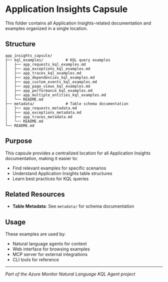# Application Insights Capsule

This folder contains all Application Insights-related documentation and examples organized in a single location.

## Structure

```
app_insights_capsule/
├── kql_examples/          # KQL query examples
│   ├── app_requests_kql_examples.md
│   ├── app_exceptions_kql_examples.md
│   ├── app_traces_kql_examples.md
│   ├── app_dependencies_kql_examples.md
│   ├── app_custom_events_kql_examples.md
│   ├── app_page_views_kql_examples.md
│   ├── app_performance_kql_examples.md
│   ├── app_multiple_entities_kql_examples.md
│   └── README.md
├── metadata/              # Table schema documentation
│   ├── app_requests_metadata.md
│   ├── app_exceptions_metadata.md
│   ├── app_traces_metadata.md
│   └── README.md
└── README.md
```

## Purpose

This capsule provides a centralized location for all Application Insights documentation, making it easier to:
- Find relevant examples for specific scenarios
- Understand Application Insights table structures
- Learn best practices for KQL queries

## Related Resources

- **Table Metadata**: See `metadata/` for schema documentation

## Usage

These examples are used by:
- Natural language agents for context
- Web interface for browsing examples
- MCP server for external integrations
- CLI tools for reference

---
*Part of the Azure Monitor Natural Language KQL Agent project*
